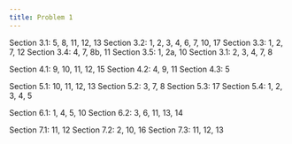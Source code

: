 ```yaml
---
title: Problem 1
---
```


Section 3.1: 5, 8, 11, 12, 13
Section 3.2: 1, 2, 3, 4, 6, 7, 10, 17
Section 3.3: 1, 2, 7, 12
Section 3.4: 4, 7, 8b, 11
Section 3.5: 1, 2a, 10
Section 3.1: 2, 3, 4, 7, 8

Section 4.1: 9, 10, 11, 12, 15
Section 4.2: 4, 9, 11
Section 4.3: 5

Section 5.1: 10, 11, 12, 13
Section 5.2: 3, 7, 8
Section 5.3: 17
Section 5.4: 1, 2, 3, 4, 5

Section 6.1: 1, 4, 5, 10
Section 6.2: 3, 6, 11, 13, 14

Section 7.1: 11, 12
Section 7.2: 2, 10, 16
Section 7.3: 11, 12, 13